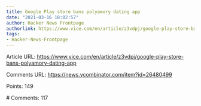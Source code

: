 ```yaml
---
title: Google Play store bans polyamory dating app
date: "2021-03-16 18:02:57"
author: Hacker News Frontpage
authorlink: https://www.vice.com/en/article/z3vdpj/google-play-store-bans-polyamory-dating-app
tags:
- Hacker-News-Frontpage
---
```


<p>Article URL: <a href="https://www.vice.com/en/article/z3vdpj/google-play-store-bans-polyamory-dating-app">https://www.vice.com/en/article/z3vdpj/google-play-store-bans-polyamory-dating-app</a></p>
<p>Comments URL: <a href="https://news.ycombinator.com/item?id=26480499">https://news.ycombinator.com/item?id=26480499</a></p>
<p>Points: 149</p>
<p># Comments: 117</p>
